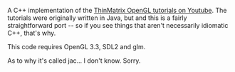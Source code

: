 
A C++ implementation of the
[ThinMatrix OpenGL tutorials on Youtube](https://www.youtube.com/playlist?list=PLRIWtICgwaX0u7Rf9zkZhLoLuZVfUksDP).
The tutorials were originally written in Java, but and this is a fairly
straightforward port -- so if you see things that aren't necessarily idiomatic
C++, that's why.

This code requires OpenGL 3.3, SDL2 and glm.

As to why it's called jac... I don't know. Sorry.